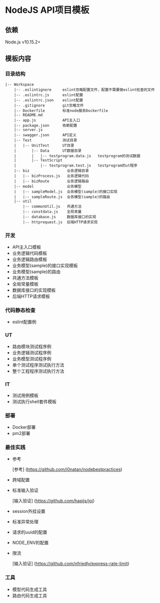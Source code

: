 # NodeJS API项目模板

##  依赖
Node.js v10.15.2+

##  模板内容
### 目录结构
```
|-- Workspace
    |-- .eslintignore     eslint忽略配置文件，配置不需要做eslint检查的文件
    |-- .eslintrc.js      eslint配置
    |-- .eslintrc.json    eslint配置
    |-- .gitignore        git忽略文件
    |-- Dockerfile        标准node服务Dockerfile
    |-- README.md         
    |-- app.js            API主入口
    |-- package.json      依赖配置
    |-- server.js
    |-- swagger.json      API定义
    |-- Test              测试目录
    |   |-- UnitTest      UT目录
    |       |-- Data      UT数据目录
    |       |   |-- testprogram.data.js   testprogram的测试数据
    |       |-- TestScript
    |           |-- testprogram.test.js   testprogram的ut程序
    |-- biz                 业务逻辑目录
    |   |-- bizProcess.js   业务逻辑代码
    |   |-- bizRoute        业务逻辑路由
    |-- model               业务模型
    |   |-- sampleModel.js  业务模型(sample)的接口实现
    |   |-- sampleRoute.js  业务模型(sample)的路由
    |-- util
        |-- commonUtil.js   共通方法
        |-- constdata.js    全局常量
        |-- database.js     数据库接口的实现
        |-- httprequest.js  后端HTTP请求实现

```
### 开发
*   API主入口模板
*   业务逻辑代码模板
*   业务逻辑路由模板
*   业务模型(sample)的接口实现模板
*   业务模型(sample)的路由
*   共通方法模板
*   全局常量模板
*   数据库接口的实现模板
*   后端HTTP请求模板
### 代码静态检查
*   eslint配置例
### UT
*   路由模块测试程序例
*   业务逻辑测试程序例
*   业务模型测试程序例
*   单个测试程序测试执行方法
*   整个工程程序测试执行方法
### IT
*   测试用例模板
*   测试执行shell套件模板
### 部署
*   Docker部署
*   pm2部署
### 最佳实践
*   参考

    [参考] (https://github.com/i0natan/nodebestpractices)
*   跨域配置
*   标准输入验证

    [输入验证] (https://github.com/hapijs/joi)
*   session外挂设置
*   标准异常处理
*   请求的uuid的配置
*   NODE_ENV的配置
*   限流

    [输入验证] (https://github.com/nfriedly/express-rate-limit)
### 工具
*   模型代码生成工具
*   路由代码生成工具